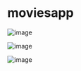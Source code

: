 # moviesapp

![image](https://github.com/user-attachments/assets/638ea668-c2e2-4cb9-aefb-b618341e0ea4)

![image](https://github.com/user-attachments/assets/d45695c6-5180-4a2d-a216-a5aca75baf2e)

![image](https://github.com/user-attachments/assets/064315c7-ccbf-465d-a08a-33cc60274ad1)


